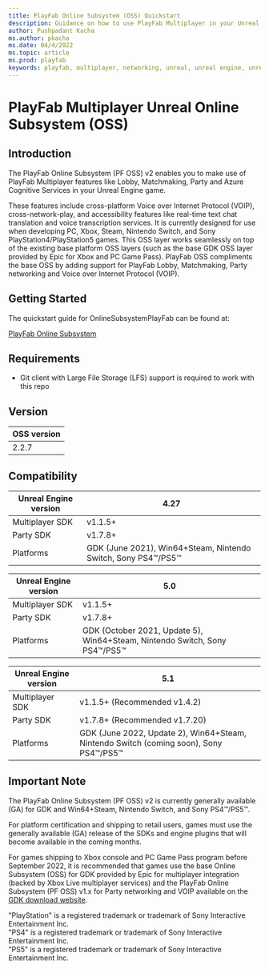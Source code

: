 ```yaml
---
title: PlayFab Online Subsystem (OSS) Quickstart
description: Guidance on how to use PlayFab Multiplayer in your Unreal Engine 4 Project.
author: Pushpadant Kacha
ms.author: pkacha
ms.date: 04/4/2022
ms.topic: article
ms.prod: playfab
keywords: playfab, multiplayer, networking, unreal, unreal engine, unreal engine 4, middleware
---
```


# PlayFab Multiplayer Unreal Online Subsystem (OSS)

## Introduction

The PlayFab Online Subsystem (PF OSS) v2 enables you to make use of PlayFab Multiplayer features like Lobby, Matchmaking, Party and Azure Cognitive Services in your Unreal Engine game.

These features include cross-platform Voice over Internet Protocol (VOIP), cross-network-play, and accessibility features like real-time text chat translation and voice transcription services. It is currently designed for use when developing PC, Xbox, Steam, Nintendo Switch, and Sony PlayStation4/PlayStation5 games. This OSS layer works seamlessly on top of the existing base platform OSS layers (such as the base GDK OSS layer provided by Epic for Xbox and PC Game Pass). PlayFab OSS compliments the base OSS by adding support for PlayFab Lobby, Matchmaking, Party networking and Voice over Internet Protocol (VOIP).

## Getting Started

The quickstart guide for OnlineSubsystemPlayFab can be found at:

[PlayFab Online Subsystem](https://docs.microsoft.com/gaming/playfab/features/multiplayer/networking/party-unreal-engine-oss-quickstart)

## Requirements

* Git client with Large File Storage (LFS) support is required to work with this repo

## Version

|OSS version
|-|
|2.2.7

## Compatibility

|Unreal Engine version|4.27|
|-|-|
Multiplayer SDK|v1.1.5+
Party SDK|v1.7.8+
Platforms|GDK (June 2021), Win64+Steam, Nintendo Switch, Sony PS4™/PS5™

|Unreal Engine version|5.0|
|-|-|
Multiplayer SDK|v1.1.5+
Party SDK|v1.7.8+
Platforms|GDK (October 2021, Update 5), Win64+Steam, Nintendo Switch, Sony PS4™/PS5™

|Unreal Engine version|5.1|
|-|-|
Multiplayer SDK|v1.1.5+ (Recommended v1.4.2)
Party SDK|v1.7.8+ (Recommended v1.7.20)
Platforms|GDK (June 2022, Update 2), Win64+Steam, Nintendo Switch (coming soon), Sony PS4™/PS5™

## Important Note

The PlayFab Online Subsystem (PF OSS) v2 is currently generally available (GA) for GDK and Win64+Steam, Nintendo Switch, and Sony PS4™/PS5™.

For platform certification and shipping to retail users, games must use the generally available (GA) release of the SDKs and engine plugins that will become available in the coming months.

For games shipping to Xbox console and PC Game Pass program before September 2022, it is recommended that games use the base Online Subsystem (OSS) for GDK provided by Epic for multiplayer integration (backed by Xbox Live multiplayer services) and the PlayFab Online Subsystem (PF OSS) v1.x for Party networking and VOIP available on the [GDK download website](https://aka.ms/gdkdl).

"PlayStation" is a registered trademark or trademark of Sony Interactive Entertainment Inc.<br />
"PS4" is a registered trademark or trademark of Sony Interactive Entertainment Inc.<br />
"PS5" is a registered trademark or trademark of Sony Interactive Entertainment Inc.
